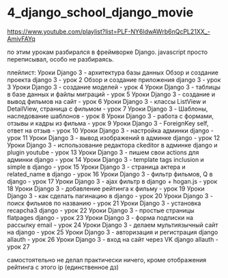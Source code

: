 # 4_django_school_django_movie

https://www.youtube.com/playlist?list=PLF-NY6ldwAWrb6nQcPL21XX_-AmivFAYq

по этим урокам разбирался в фреймворке Django. javascript просто переписывал, особо не разбираясь. 

плейлист:
Уроки Django 3 - архитектура базы данных
Обзор и создание проекта django 3 - урок 2
Обзор и создание приложения django 3 - урок 3
Уроки Django 3 - создание моделей - урок 4
Уроки Django 3 - таблицы в базе данных и файлы миграций - урок 5
Уроки Django 3 - создание и вывод фильмов на сайт - урок 6
Уроки Django 3 - классы ListView и DetailView, страница с фильмом - урок 7
Уроки Django 3 - Шаблоны, наследование шаблонов - урок 8
Уроки Django 3 - работа с формами, отзывы и кадры из фильма - урок 9
Уроки Django 3 - ForeignKey self, ответ на отзыв - урок 10
Уроки Django 3 - настройка админки django - урок 11
Уроки Django 3 - вывод изображений в админке django - урок 12
Уроки Django 3 - использование редактора ckeditor в админке django и plugin youtube - урок 13
Уроки Django 3 - пишем свои actions для админки django - урок 14
Уроки Django 3 - template tags inclusion и simple в django - урок 15
Уроки Django 3 - страница актера и related_name в django - урок 16
Уроки Django 3 - фильтр фильмов, Q в django - урок 17
Уроки Django 3 - ajax фильтр в django + hogan.js - урок 18
Уроки Django 3 - добавление рейтинга к фильму - урок 19
Уроки Django 3 - как сделать пагинацию в django - урок 20
Уроки Django 3 - поиск фильмов по названию - урок 21
Уроки Django 3 - установка recapcha3 django - урок 22
Уроки Django 3 - простые страницы flatpages django - урок 23
Уроки Django 3 - форма подписки на рассылку email - урок 24
Уроки Django 3 - делаем мультиязычный сайт на django - урок 25
Уроки Django 3 - авторизация и регистрация django allauth - урок 26
Уроки Django 3 - вход на сайт через VK django allauth - урок 27

самостоятельно не делал практически ничего, кроме отображения рейтинга с этого ip (единственное дз)

